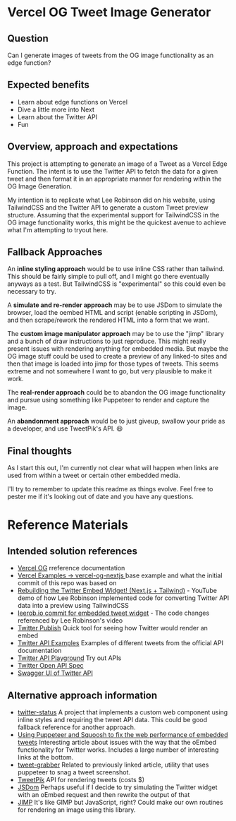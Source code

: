 # Vercel OG Tweet Image Generator

## Question

Can I generate images of tweets from the OG image functionality as an edge function?

## Expected benefits

- Learn about edge functions on Vercel
- Dive a little more into Next
- Learn about the Twitter API
- Fun

## Overview, approach and expectations

This project is attempting to generate an image of a Tweet as a Vercel Edge Function. The intent is to use the Twitter API to fetch the data for a given tweet and then format it in an appropriate manner for rendering within the OG Image Generation.

My intention is to replicate what Lee Robinson did on his website, using TailwindCSS and the Twitter API to generate a custom Tweet preview structure. Assuming that the experimental support for TailwindCSS in the OG image functionality works, this might be the quickest avenue to achieve what I'm attempting to tryout here.

## Fallback Approaches

An **inline styling approach** would be to use inline CSS rather than tailwind. This should be fairly simple to pull off, and I might go there eventually anyways as a test. But TailwindCSS is "experimental" so this could even be necessary to try.

A **simulate and re-render approach** may be to use JSDom to simulate the browser, load the oembed HTML and script (enable scripting in JSDom), and then scrape/rework the rendered HTML into a form that we want.

The **custom image manipulator approach** may be to use the "jimp" library and a bunch of draw instructions to just reproduce. This might really present issues with rendering anything for embedded media. But maybe the OG image stuff could be used to create a preview of any linked-to sites and then that image is loaded into jimp for those types of tweets. This seems extreme and not somewhere I want to go, but very plausible to make it work.

The **real-render approach** could be to abandon the OG image functionality and pursue using something like Puppeteer to render and capture the image.

An **abandonment approach** would be to just giveup, swallow your pride as a developer, and use TweetPik's API. 😆

## Final thoughts

As I start this out, I'm currently not clear what will happen when links are used from within a tweet or certain other embedded media.

I'll try to remember to update this readme as things evolve. Feel free to pester me if it's looking out of date and you have any questions.

# Reference Materials

## Intended solution references

- [Vercel OG](https://vercel.com/docs/concepts/functions/edge-functions/og-image-generation) rreference documentation
- [Vercel Examples → vercel-og-nextjs ](https://github.com/vercel/examples/tree/main/edge-functions/vercel-og-nextjs) base example and what the initial commit of this repo was based on
- [Rebuilding the Twitter Embed Widget! (Next.js + Tailwind)](https://www.youtube.com/watch?v=xZ9OzPQORtw) - YouTube demo of how Lee Robinson implemented code for converting Twitter API data into a preview using TailwindCSS
- [leerob.io commit for embedded tweet widget](https://github.com/leerob/leerob.io/pull/257/files#diff-33ef282f1e4d357eec528ffec87fcd7b2fe76adfe3edab628223e1d96cda383f) - The code changes referenced by Lee Robinson's video
- [Twitter Publish](https://publish.twitter.com/#) Quick tool for seeing how Twitter would render an embed
- [Twitter API Examples](https://developer.twitter.com/en/docs/twitter-api/data-dictionary/example-payloads) Examples of different tweets from the official API documentation
- [Twitter API Playground](https://oauth-playground.glitch.me/?id=findTweetById&params=%28%27id%21%27939927692643917824%27%29_) Try out APIs
- [Twitter Open API Spec](https://api.twitter.com/2/openapi.json)
- [Swagger UI of Twitter API](https://snowcait.github.io/twitter-swagger-ui/)

## Alternative approach information

- [twitter-status](https://github.com/abraham/twitter-status) A project that implements a custom web component using inline styles and requiring the tweet API data. This could be good fallback reference for another approach.
- [Using Puppeteer and Squoosh to fix the web performance of embedded tweets](https://nooshu.com/blog/2021/02/06/using-puppeteer-and-squoosh-to-fix-twitter-embeds/) Interesting article about issues with the way that the oEmbed functionality for Twitter works. Includes a large number of interesting links at the bottom.
- [tweet-grabber](https://github.com/Nooshu/tweet-grabber) Related to previously linked article, utility that uses puppeteer to snag a tweet screenshot.
- [TweetPik](https://tweetpik.com/) API for rendering tweets (costs $)
- [JSDom](https://github.com/jsdom/jsdom) Perhaps useful if I decide to try simulating the Twitter widget with an oEmbed request and then rewrite the output of that
- [JIMP](https://www.npmjs.com/package/jimp) It's like GIMP but JavaScript, right? Could make our own routines for rendering an image using this library.

